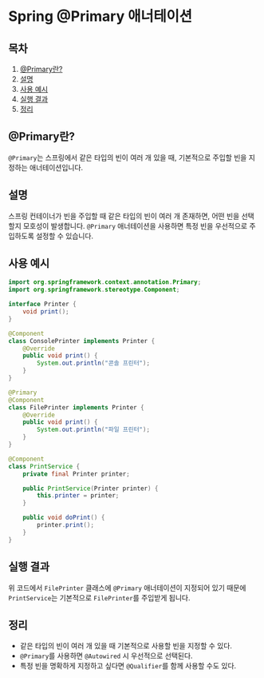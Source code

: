 # Spring @Primary 애너테이션

## 목차 
1. [@Primary란?](#primary란)
2. [설명](#설명)
3. [사용 예시](#사용-예시)
4. [실행 결과](#실행-결과)
5. [정리](#정리)

## @Primary란?
`@Primary`는 스프링에서 같은 타입의 빈이 여러 개 있을 때, 기본적으로 주입할 빈을 지정하는 애너테이션입니다.

## 설명
스프링 컨테이너가 빈을 주입할 때 같은 타입의 빈이 여러 개 존재하면, 어떤 빈을 선택할지 모호성이 발생합니다. `@Primary` 애너테이션을 사용하면 특정 빈을 우선적으로 주입하도록 설정할 수 있습니다.

## 사용 예시
```java
import org.springframework.context.annotation.Primary;
import org.springframework.stereotype.Component;

interface Printer {
    void print();
}

@Component
class ConsolePrinter implements Printer {
    @Override
    public void print() {
        System.out.println("콘솔 프린터");
    }
}

@Primary
@Component
class FilePrinter implements Printer {
    @Override
    public void print() {
        System.out.println("파일 프린터");
    }
}

@Component
class PrintService {
    private final Printer printer;

    public PrintService(Printer printer) {
        this.printer = printer;
    }

    public void doPrint() {
        printer.print();
    }
}
```

## 실행 결과
위 코드에서 `FilePrinter` 클래스에 `@Primary` 애너테이션이 지정되어 있기 때문에 `PrintService`는 기본적으로 `FilePrinter`를 주입받게 됩니다.

## 정리
- 같은 타입의 빈이 여러 개 있을 때 기본적으로 사용할 빈을 지정할 수 있다.
- `@Primary`를 사용하면 `@Autowired` 시 우선적으로 선택된다.
- 특정 빈을 명확하게 지정하고 싶다면 `@Qualifier`를 함께 사용할 수도 있다.

